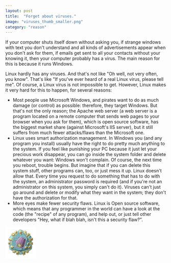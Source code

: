 ```yaml
---
layout: post
title:  "Forget about viruses."
image: "viruses_thumb_smaller.png"
category: "reason"
---
```

If your computer shuts itself down without asking you, if strange windows with text you don't understand and all kinds of advertisements appear when you don't ask for them, if emails get sent to all your contacts without your knowing it, then your computer probably has a virus. The main reason for this is because it runs Windows.

Linux hardly has any viruses. And that's not like "Oh well, not very often, you know". That's like "If you've ever heard of a real Linux virus, please tell me". Of course, a Linux virus is not impossible to get. However, Linux makes it very hard for this to happen, for several reasons:



* Most people use Microsoft Windows, and pirates want to do as much damage (or control) as possible: therefore, they target Windows. But that's not the only reason; the Apache web server (a web server is a program located on a remote computer that sends web pages to your browser when you ask for them), which is open source software, has the biggest market share (against Microsoft's IIS server), but it still suffers from much fewer attacks/flaws than the Microsoft one.
* Linux uses smart authorization management. In Windows you (and any program you install) usually have the right to do pretty much anything to the system. If you feel like punishing your PC because it just let your precious work disappear, you can go inside the system folder and delete whatever you want: Windows won't complain. Of course, the next time you reboot, trouble begins. But imagine that if you can delete this system stuff, other programs can, too, or just mess it up. Linux doesn't allow that. Every time you request to do something that has to do with the system, an administrator password is required (and if you're not an administrator on this system, you simply can't do it). Viruses can't just go around and delete or modify what they want in the system; they don't have the authorization for that.
* More eyes make fewer security flaws. Linux is Open source software, which means that any programmer in the world can have a look at the code (the "recipe" of any program), and help out, or just tell other developers "Hey, what if blah blah, isn't this a security flaw?".

![Virus](/images/viruses_thumb_smaller.png)
